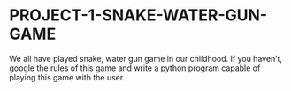 # PROJECT-1-SNAKE-WATER-GUN-GAME
We all have played snake, water gun game in our childhood. If you haven’t, google the  rules of this game and write a python program capable of playing this game with the  user. 
